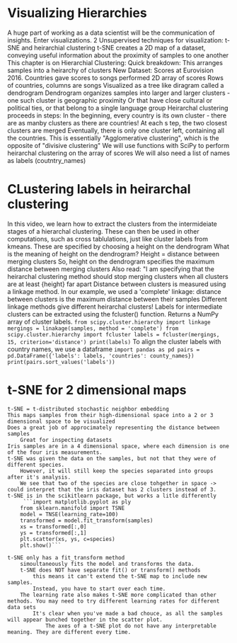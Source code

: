 # Visualizing Hierarchies
A huge part of working as a data scientist will be the communication of insights.
Enter visualizations.
2 Unsupervised techniques for visualization: t-SNE and heirarchial clustering
t-SNE creates a 2D map of a dataset, conveying useful information about the proximity of samples to one another
This chapter is on Hierarchial Clustering:
    Quick breakdown: This arranges samples into a heirarchy of clusters
    New Dataset: Scores at Eurovision 2016.
        Countries gave scores to songs performed
        2D array of scores
        Rows of countries, columns are songs
            Visualized as a tree like diragram called a dendrogram
            Dendrogram organizes samples into larger and larger clusters - one such cluster is geographic proximity
                Or that have close cultural or political ties,
                or that belong to a single language group
    Heirarchal clustering proceeds in steps:
        In the beginning, every country is its own cluster - there are as manby clusters as there are countries!
            At each s tep, the two closest clusters are merged
                Eventually, there is only one cluster left, containing all the countries. 
                    This is essentially "Agglomerative clustering", which is the opposite of "divisive clustering"
        We will use functions with SciPy to perform heirarchal clustering on the array of scores
            We will also need a list of names as labels (coutntry_names)

# CLustering labels in heirarchal clustering
In this video, we learn how to extract the clusters from the intermideiate stages of a hierarchal clustering. 
These can then be used in other computations, such as cross tablulations, just like cluster labels from kmeans. 
    These are specified by choosing a height on the dendrogram
    What is the meaning of height on the dendrogram?
        Height = distance between merging clusters
            So, height on the dendrogram specifies the maximum distance between merging clusters
                Also read: "I am specifying that the heirarchal clustering method should stop merging clusters when all clusters are at least {height} far apart
        Distance between clusters is measured using a linkage method.
            In our example, we used a 'complete' linkage: distance between clusters is the maximum distance between their samples
                Different linkage methods give different heirarchal clusters!
    Labels for intermediate clusters can be extracted using the fcluster() function.
        Returns a NumPy array of cluster labels. 
     ```from scipy.cluster.hierarchy import linkage
        mergings = linakage(samples, method = 'complete')
        from scipy.cluster.hierarchy import fcluster
        labels = fcluster(mergings, 15, criterion='distance')
        print(labels)```
    To align the cluster labels with country names, we use a dataframe
     ```import pandas as pd
        pairs = pd.DataFrame({'labels': labels, 'countries': county_names})
        print(pairs.sort_values('labels'))```

# t-SNE for 2 dimensional maps
    t-SNE = t-distributed stochastic neighbor embedding
    This maps samples from their high-dimensional space into a 2 or 3 dimensional space to be visualized
    Does a great job of approcimately representing the distance between samples
        Great for inspecting datasets
    Iris samples are in a 4 dimensional space, where each dimension is one of the four iris measurements. 
    t-SNE was given the data on the samples, but not that they were of different species.
        However, it will still keep the species separated into groups after it's analysis.
        We see that two of the species are close tohgether in space -> could interpret that the iris dataset has 2 clusters instead of 3. 
    t-SNE is in the scikitlearn package, but works a litle differently
         ```import matplotlib.pyplot as ply
        from sklearn.manifold import TSNE
        model = TNSE(learning_rate=100)
        transformed = model.fit_transform(samples)
        xs = transformed[:,0]
        ys = transformed[:,1]
        plt.scatter(xs, ys, c=species)
        plt.show()```

    t-SNE only has a fit_transform method
        simoultaneously fits the model and transforms the data.
        t-SNE does NOT have separate fit() or transform() methods
            this means it can't extend the t-SNE map to include new samples. 
            Instead, you have to start over each time. 
        The learning rate also makes t-SNE more complicated than other methods. You may need to try different learning rates for different data sets
            It's clear when you've made a bad chouce, as all the samples will appear bunched together in the scatter plot. 
                The axes of a t-SNE plot do not have any interpretable meaning. They are different every time.




        
